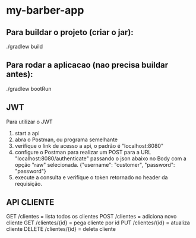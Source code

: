 # my-barber-app


## Para buildar o projeto (criar o jar):
./gradlew build


## Para rodar a aplicacao (nao precisa buildar antes):
./gradlew bootRun

## JWT
Para utilizar o JWT
1) start a api
2) abra o Postman, ou programa semelhante
3) verifique o link de acesso a api, o padrão é "localhost:8080"
4) configure o Postman para realizar um POST para a URL "localhost:8080/authenticate" passando o json abaixo no Body com a opção "raw" selecionada.
    {"username": "customer", "password": "password"}
5) execute a consulta e verifique o token retornado no header da requisição.

## API CLIENTE
GET /clientes = lista todos os clientes
POST /clientes = adiciona novo cliente
GET /clientes/{id} = pega cliente por id
PUT /clientes/{id} = atualiza cliente
DELETE /clientes/{id} = deleta cliente


